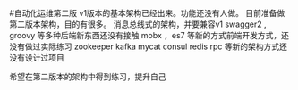 #自动化运维第二版
v1版本的基本架构已经出来。功能还没有人做。
目前准备做第二版本架构，目的有很多。
消息总线式的架构，并要兼容v1
swagger2 , groovy 等多种后端新东西还没有接触
mobx ，es7 等新的方式前端开发方式，还没有做过实际练习
zookeeper kafka mycat consul redis rpc 等新的架构方式还没有设计过项目


希望在第二版本的架构中得到练习，提升自己
